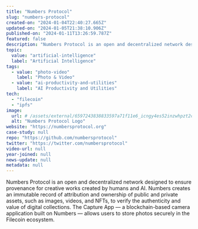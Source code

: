 ```yaml
---
title: "Numbers Protocol"
slug: "numbers-protocol"
created-on: "2024-01-04T22:40:27.665Z"
updated-on: "2024-01-05T21:38:10.906Z"
published-on: "2024-01-11T13:26:59.787Z"
featured: false
description: "Numbers Protocol is an open and decentralized network designed to ensure provenance for creative works created by humans and AI."
topic:
  value: "artificial-intelligence"
  label: "Artificial Intelligence"
tags:
  - value: "photo-video"
    label: "Photo & Video"
  - value: "ai-productivity-and-utilities"
    label: "AI Productivity and Utilities"
tech:
  - "filecoin"
  - "ipfs"
image:
  url: # /assets/external/6597243838833597a71f11e6_icngy4es52inzwhpzt2c0uodiwktmytv6cqlvo6kya8.png
  alt: "Numbers Protocol Logo"
website: "https://numbersprotocol.org"
case-study: null
repo: "https://github.com/numbersprotocol"
twitter: "https://twitter.com/numbersprotocol"
video-url: null
year-joined: null
news-update: null
metadata: null
---
```


Numbers Protocol is an open and decentralized network designed to ensure provenance for creative works created by humans and AI. Numbers creates an immutable record of attribution and ownership of public and private assets, such as images, videos, and NFTs, to verify the authenticity and value of digital collections. The Capture App — a blockchain-based camera application built on Numbers — allows users to store photos securely in the Filecoin ecosystem.
